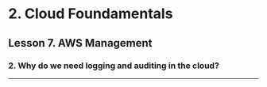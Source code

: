 # 2. Cloud Foundamentals 

## Lesson 7. AWS Management


### 2. Why do we need logging and auditing in the cloud?

___

